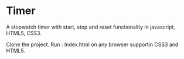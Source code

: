 # Timer
A stopwatch timer with start, stop and reset functionality in javascript, HTML5, CSS3.

Clone the project.
Run : Index.html on any browser supportin CSS3 and HTML5.
